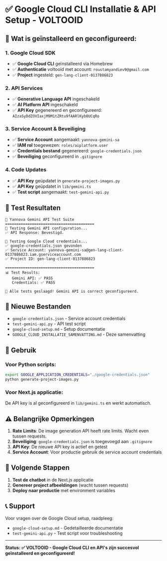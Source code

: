 # ✅ Google Cloud CLI Installatie & API Setup - VOLTOOID

## 🎯 Wat is geïnstalleerd en geconfigureerd:

### 1. Google Cloud SDK
- ✅ **Google Cloud CLI** geïnstalleerd via Homebrew
- ✅ **Authenticatie** voltooid met account: `roustamyandiev9@gmail.com`
- ✅ **Project** ingesteld: `gen-lang-client-0137886823`

### 2. API Services
- ✅ **Generative Language API** ingeschakeld
- ✅ **AI Platform API** ingeschakeld
- ✅ **API Key** gegenereerd en geconfigureerd: `AIzaSyDdZOVIaxjM9M1tZRtu9fAARlKyb0UCqRo`

### 3. Service Account & Beveiliging
- ✅ **Service Account** aangemaakt: `yannova-gemini-sa`
- ✅ **IAM rol** toegewezen: `roles/aiplatform.user`
- ✅ **Credentials bestand** gegenereerd: `google-credentials.json`
- ✅ **Beveiliging** geconfigureerd in `.gitignore`

### 4. Code Updates
- ✅ **API Key** geüpdatet in `generate-project-images.py`
- ✅ **API Key** geüpdatet in `lib/gemini.ts`
- ✅ **Test script** aangemaakt: `test-gemini-api.py`

## 🧪 Test Resultaten
```
🚀 Yannova Gemini API Test Suite
========================================
🧪 Testing Gemini API configuration...
✅ API Response: Bevestigd.

🔐 Testing Google Cloud credentials...
✅ google-credentials.json gevonden
✅ Service Account: yannova-gemini-sa@gen-lang-client-0137886823.iam.gserviceaccount.com
✅ Project ID: gen-lang-client-0137886823

========================================
📊 Test Results:
   Gemini API: ✅ PASS
   Credentials: ✅ PASS

🎉 Alle tests geslaagd! Gemini API is correct geconfigureerd.
```

## 📁 Nieuwe Bestanden
- `google-credentials.json` - Service account credentials
- `test-gemini-api.py` - API test script
- `google-cloud-setup.md` - Setup documentatie
- `GOOGLE_CLOUD_INSTALLATIE_SAMENVATTING.md` - Deze samenvatting

## 🔧 Gebruik

### Voor Python scripts:
```bash
export GOOGLE_APPLICATION_CREDENTIALS="./google-credentials.json"
python generate-project-images.py
```

### Voor Next.js applicatie:
De API key is al geconfigureerd in `lib/gemini.ts` en werkt automatisch.

## ⚠️ Belangrijke Opmerkingen

1. **Rate Limits**: De image generation API heeft rate limits. Wacht even tussen requests.
2. **Beveiliging**: `google-credentials.json` is toegevoegd aan `.gitignore`
3. **API Key**: De nieuwe API key is actief en getest
4. **Service Account**: Voor productie gebruik de service account credentials

## 🚀 Volgende Stappen

1. **Test de chatbot** in de Next.js applicatie
2. **Genereer project afbeeldingen** (wacht tussen requests)
3. **Deploy naar productie** met environment variables

## 📞 Support

Voor vragen over de Google Cloud setup, raadpleeg:
- `google-cloud-setup.md` - Gedetailleerde documentatie
- `test-gemini-api.py` - Test script voor troubleshooting

---
**Status: ✅ VOLTOOID - Google Cloud CLI en API's zijn succesvol geïnstalleerd en geconfigureerd!**
